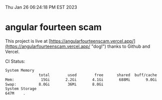 Thu Jan 26 06:24:18 PM EST 2023

# angular fourteen scam


This project is live at [https://angularfourteenscam.vercel.app/](https://angularfourteenscam.vercel.app/ "dog!") thanks to Github and Vercel.

CI Status: 

```bash
System Memory
               total        used        free      shared  buff/cache   available
Mem:            15Gi       2.2Gi       4.1Gi       688Mi       9.0Gi        12Gi
Swap:          8.0Gi        36Mi       8.0Gi
System Storage
647M	.
```
